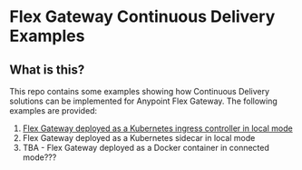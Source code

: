 # Flex Gateway Continuous Delivery Examples

## What is this?

This repo contains some examples showing how Continuous Delivery solutions can be implemented for Anypoint Flex Gateway. The following examples are provided:

1. [Flex Gateway deployed as a Kubernetes ingress controller in local mode](k8s-ingress-controller/README.md)
2. Flex Gateway deployed as a Kubernetes sidecar in local mode
3. TBA - Flex Gateway deployed as a Docker container in connected mode???

